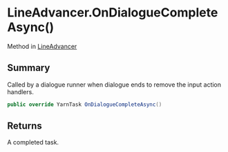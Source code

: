 # LineAdvancer.OnDialogueCompleteAsync()

Method in [LineAdvancer](/docs/api/csharp/yarn.unity.lineadvancer.md)

## Summary


Called by a dialogue runner when dialogue ends to remove the input
action handlers.


```csharp
public override YarnTask OnDialogueCompleteAsync()
```

## Returns

A completed task.

